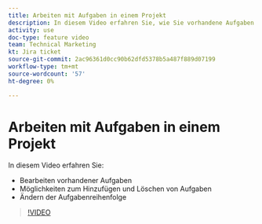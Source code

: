 ```yaml
---
title: Arbeiten mit Aufgaben in einem Projekt
description: In diesem Video erfahren Sie, wie Sie vorhandene Aufgaben bearbeiten, wie Sie Aufgaben hinzufügen und löschen und die Aufgabenreihenfolge ändern können.
activity: use
doc-type: feature video
team: Technical Marketing
kt: Jira ticket
source-git-commit: 2ac96361d0cc90b62dfd5378b5a487f889d07199
workflow-type: tm+mt
source-wordcount: '57'
ht-degree: 0%

---
```


# Arbeiten mit Aufgaben in einem Projekt

In diesem Video erfahren Sie:

* Bearbeiten vorhandener Aufgaben
* Möglichkeiten zum Hinzufügen und Löschen von Aufgaben
* Ändern der Aufgabenreihenfolge

>[!VIDEO](https://video.tv.adobe.com/v/335088/?quality=12)